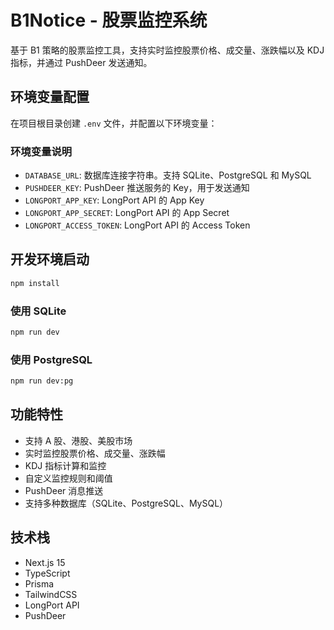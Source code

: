# B1Notice - 股票监控系统

基于 B1 策略的股票监控工具，支持实时监控股票价格、成交量、涨跌幅以及 KDJ 指标，并通过 PushDeer 发送通知。

## 环境变量配置

在项目根目录创建 `.env` 文件，并配置以下环境变量：

### 环境变量说明

- `DATABASE_URL`: 数据库连接字符串。支持 SQLite、PostgreSQL 和 MySQL
- `PUSHDEER_KEY`: PushDeer 推送服务的 Key，用于发送通知
- `LONGPORT_APP_KEY`: LongPort API 的 App Key
- `LONGPORT_APP_SECRET`: LongPort API 的 App Secret
- `LONGPORT_ACCESS_TOKEN`: LongPort API 的 Access Token

## 开发环境启动

```bash
npm install
```

### 使用 SQLite

```bash
npm run dev
```

### 使用 PostgreSQL

```bash
npm run dev:pg
```

## 功能特性

- 支持 A 股、港股、美股市场
- 实时监控股票价格、成交量、涨跌幅
- KDJ 指标计算和监控
- 自定义监控规则和阈值
- PushDeer 消息推送
- 支持多种数据库（SQLite、PostgreSQL、MySQL）

## 技术栈

- Next.js 15
- TypeScript
- Prisma
- TailwindCSS
- LongPort API
- PushDeer
